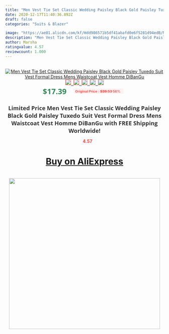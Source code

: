 ```yaml
---
title: "Men Vest Tie Set Classic Wedding Paisley Black Gold Paisley Tuxedo Suit Vest Formal Dress Mens Waistcoat Vest Homme DiBanGu"
date: 2020-12-17T11:40:36.892Z
draft: false
categories: "Suits & Blazer"

image: "https://ae01.alicdn.com/kf/Hdd986571b5df41abafd0e6f5281d94edB/Men-Vest-Tie-Set-Classic-Wedding-Paisley-Black-Gold-Paisley-Tuxedo-Suit-Vest-Formal-Dress-Mens.jpg"
description: "Men Vest Tie Set Classic Wedding Paisley Black Gold Paisley Tuxedo Suit Vest Formal Dress Mens Waistcoat Vest Homme DiBanGu"
author: Marsha
ratingvalue: 4.57
reviewcount: 1.000
---
```

<br>
<div style="text-align: center;">
<a href="https://s.click.aliexpress.com/e/_ArnZQ5" target="_blank" rel="nofollow noopener noreferrer"><img alt="Men Vest Tie Set Classic Wedding Paisley Black Gold Paisley Tuxedo Suit Vest Formal Dress Mens Waistcoat Vest Homme DiBanGu" class="magnifier-image" src="https://ae01.alicdn.com/kf/Hdd986571b5df41abafd0e6f5281d94edB/Men-Vest-Tie-Set-Classic-Wedding-Paisley-Black-Gold-Paisley-Tuxedo-Suit-Vest-Formal-Dress-Mens.jpg_640x640.jpg">
<br>
<img style="border:1px solid salmon" src="https://ae01.alicdn.com/kf/Hdd986571b5df41abafd0e6f5281d94edB/Men-Vest-Tie-Set-Classic-Wedding-Paisley-Black-Gold-Paisley-Tuxedo-Suit-Vest-Formal-Dress-Mens.jpg_120x120.jpg">&nbsp;&nbsp;<img style="border:1px solid salmon" src="https://ae01.alicdn.com/kf/H3818ae05ea4f4da89176bd1b4229e8d1i/Men-Vest-Tie-Set-Classic-Wedding-Paisley-Black-Gold-Paisley-Tuxedo-Suit-Vest-Formal-Dress-Mens.jpg_120x120.jpg">&nbsp;&nbsp;<img style="border:1px solid salmon" src="https://ae01.alicdn.com/kf/Hbe8fe8ec491a47afa27c3cefc36a4697A/Men-Vest-Tie-Set-Classic-Wedding-Paisley-Black-Gold-Paisley-Tuxedo-Suit-Vest-Formal-Dress-Mens.jpg_120x120.jpg">&nbsp;&nbsp;<img style="border:1px solid salmon" src="https://ae01.alicdn.com/kf/Hbe3c3ca44cbf4f2e9604338f8302e732F/Men-Vest-Tie-Set-Classic-Wedding-Paisley-Black-Gold-Paisley-Tuxedo-Suit-Vest-Formal-Dress-Mens.jpg_120x120.jpg">&nbsp;&nbsp;<img style="border:1px solid salmon" src="https://ae01.alicdn.com/kf/H9fd04833ab004f33a9bf1c0cf26a9914U/Men-Vest-Tie-Set-Classic-Wedding-Paisley-Black-Gold-Paisley-Tuxedo-Suit-Vest-Formal-Dress-Mens.jpg_120x120.jpg"></a></div><br0>
<div style="text-align: center;"><span style="background-color: white; border: 0px; box-sizing: border-box; color: seagreen; display: inline-block; font-family: &quot;open sans&quot; , &quot;arial&quot; , &quot;helvetica&quot; , sans-serif , &quot;heiti&quot;; font-size: 24px; font-stretch: inherit; font-weight: 700; line-height: inherit; margin: 0px 10px 0px 0px; padding: 0px; vertical-align: middle;">$17.39 </span>
<span style="background: rgb(255 , 241 , 241); border-radius: 3px; border: 0px; box-sizing: border-box; color: #ff4747; display: inline-block; font-family: inherit; font-size: 12px; font-stretch: inherit; font-style: inherit; font-variant: inherit; font-weight: 600; line-height: inherit; margin: 0px; padding: 2px 5px; transform: scale(0.9); vertical-align: middle;">Original Price : <b style="text-decoration: line-through;">$39.53 </b> 56%&nbsp;&nbsp;</span></div>
<h1 style="color: #333333; display: inline-block; font-family: &quot;open sans&quot; , &quot;arial&quot; , &quot;helvetica&quot; , sans-serif , &quot;heiti&quot;; font-size: 18px; font-stretch: inherit; font-weight: 700; text-align: center;">Limited Price Men Vest Tie Set Classic Wedding Paisley Black Gold Paisley Tuxedo Suit Vest Formal Dress Mens Waistcoat Vest Homme DiBanGu with FREE Shipping Worldwide!</h1>
<div style="color: #ff4747; text-align: center;">
<img src="https://4.bp.blogspot.com/-M0ZcTcb-5uY/XleCXlxnR4I/AAAAAAAAAEc/OrjgMkXV1oMQFaCRZj5HQwOCBcu3w1FegCPcBGAYYCw/s1600/star.png" style="height: 15px;">&nbsp;<b>4.57</b></div>
<div class="button_cont" align="center"><a class="buynow_a" href="https://s.click.aliexpress.com/e/_ArnZQ5" target="_blank" rel="nofollow noopener noreferrer"><H1>Buy on AliExpress</H1></a></div><br>
<div class="separator" style="clear: both; text-align: center;">
<img src="https://lh3.googleusercontent.com/-pTy5HemUv9M/XlePHvY0dAI/AAAAAAAAAE4/0nX5iRUoIWY8eMW9Dpxeirr157OZliDIgCLcBGAsYHQ/s1600/badge.gif" width="480">
</div>

